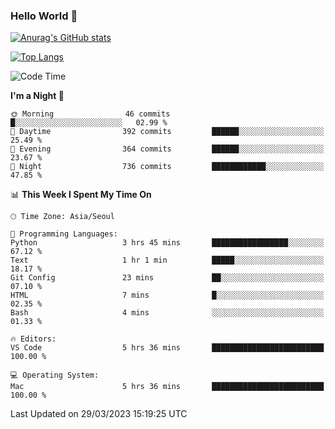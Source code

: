 ### Hello World 👋

[![Anurag's GitHub stats](https://github-readme-stats.vercel.app/api?username=taeho0888&show_icons=true&theme=dracula)](https://github.com/anuraghazra/github-readme-stats)

[![Top Langs](https://github-readme-stats.vercel.app/api/top-langs/?username=taeho0888&theme=dracula)](https://github.com/anuraghazra/github-readme-stats)
<!--
**taeho0888/taeho0888** is a ✨ _special_ ✨ repository because its `README.md` (this file) appears on your GitHub profile.

<!--START_SECTION:waka-->
![Code Time](http://img.shields.io/badge/Code%20Time-5%20hrs%2036%20mins-blue)

**I'm a Night 🦉** 

```text
🌞 Morning                46 commits          █░░░░░░░░░░░░░░░░░░░░░░░░   02.99 % 
🌆 Daytime                392 commits         ██████░░░░░░░░░░░░░░░░░░░   25.49 % 
🌃 Evening                364 commits         ██████░░░░░░░░░░░░░░░░░░░   23.67 % 
🌙 Night                  736 commits         ████████████░░░░░░░░░░░░░   47.85 % 
```


📊 **This Week I Spent My Time On** 

```text
🕑︎ Time Zone: Asia/Seoul

💬 Programming Languages: 
Python                   3 hrs 45 mins       █████████████████░░░░░░░░   67.12 % 
Text                     1 hr 1 min          █████░░░░░░░░░░░░░░░░░░░░   18.17 % 
Git Config               23 mins             ██░░░░░░░░░░░░░░░░░░░░░░░   07.10 % 
HTML                     7 mins              █░░░░░░░░░░░░░░░░░░░░░░░░   02.35 % 
Bash                     4 mins              ░░░░░░░░░░░░░░░░░░░░░░░░░   01.33 % 

🔥 Editors: 
VS Code                  5 hrs 36 mins       █████████████████████████   100.00 % 

💻 Operating System: 
Mac                      5 hrs 36 mins       █████████████████████████   100.00 % 
```


 Last Updated on 29/03/2023 15:19:25 UTC
<!--END_SECTION:waka-->

<!-- 
Here are some ideas to get you started:

- 🔭 I’m currently working on ...
- 🌱 I’m currently learning ...
- 👯 I’m looking to collaborate on ...
- 🤔 I’m looking for help with ...
- 💬 Ask me about ...
- 📫 How to reach me: ...
- 😄 Pronouns: ...
- ⚡ Fun fact: ...
-->
